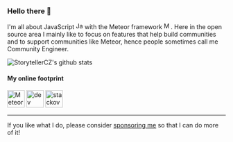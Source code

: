 ### Hello there 👋

I'm all about JavaScript <img src='https://cdn.jsdelivr.net/npm/simple-icons@3.0.1/icons/javascript.svg' alt='JavaScript' height='16'> with the Meteor framework <img src='https://cdn.jsdelivr.net/npm/simple-icons@3.0.1/icons/meteor.svg' alt='Meteor' height='16'>. Here in the open source area I mainly like to focus on features that help build communities and to support communities like Meteor, hence people sometimes call me Community Engineer.

![StorytellerCZ's github stats](https://github-readme-stats.vercel.app/api?username=StorytellerCZ&count_private=true&theme=merko&show_icons=true)

#### My online footprint
[<img src='https://cdn.jsdelivr.net/npm/simple-icons@3.0.1/icons/meteor.svg' alt='Meteor forums profile' height='40'>](https://forums.meteor.com/u/storyteller)
[<img src='https://cdn.jsdelivr.net/npm/simple-icons@3.0.1/icons/dev-dot-to.svg' alt='dev' height='40'>](https://dev.to/storytellercz)  [<img src='https://cdn.jsdelivr.net/npm/simple-icons@3.0.1/icons/stackoverflow.svg' alt='stackoverflow' height='40'>](https://stackoverflow.com/users/2961489/storytellercz)

---------

If you like what I do, please consider [sponsoring me](https://github.com/sponsors/StorytellerCZ) so that I can do more of it!

<!--
**StorytellerCZ/StorytellerCZ** is a ✨ _special_ ✨ repository because its `README.md` (this file) appears on your GitHub profile.

Here are some ideas to get you started:

- 🔭 I’m currently working on ...
- 🌱 I’m currently learning ...
- 👯 I’m looking to collaborate on ...
- 🤔 I’m looking for help with ...
- 💬 Ask me about ...
- 📫 How to reach me: ...
- ⚡ Fun fact: ...
-->
